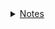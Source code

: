 <div id="content_tree"><details><summary><a href="https://github.com/hzwdachui/Notes/tree/master/.">Notes</a></summary><blockquote id="https://github.com/hzwdachui/Notes/tree/master/."><details><summary><a href="https://github.com/hzwdachui/Notes/tree/master/运维">运维</a></summary><blockquote id="https://github.com/hzwdachui/Notes/tree/master/运维"><p id="https://github.com/hzwdachui/Notes/blob/master/运维/Linux_Command_Notes.md"><a href="https://github.com/hzwdachui/Notes/blob/master/运维/Linux_Command_Notes.md">Linux_Command_Notes.md</a></p><p id="https://github.com/hzwdachui/Notes/blob/master/运维/Linux命令.md"><a href="https://github.com/hzwdachui/Notes/blob/master/运维/Linux命令.md">Linux命令.md</a></p><p id="https://github.com/hzwdachui/Notes/blob/master/运维/cron_notes.md"><a href="https://github.com/hzwdachui/Notes/blob/master/运维/cron_notes.md">cron_notes.md</a></p><p id="https://github.com/hzwdachui/Notes/blob/master/运维/windows_ssh.md"><a href="https://github.com/hzwdachui/Notes/blob/master/运维/windows_ssh.md">windows_ssh.md</a></p><p id="https://github.com/hzwdachui/Notes/blob/master/运维/shell文件的写法.md"><a href="https://github.com/hzwdachui/Notes/blob/master/运维/shell文件的写法.md">shell文件的写法.md</a></p><p id="https://github.com/hzwdachui/Notes/blob/master/运维/screenm命令.md"><a href="https://github.com/hzwdachui/Notes/blob/master/运维/screenm命令.md">screenm命令.md</a></p><p id="https://github.com/hzwdachui/Notes/blob/master/运维/log定位.md"><a href="https://github.com/hzwdachui/Notes/blob/master/运维/log定位.md">log定位.md</a></p></blockquote></details><details><summary><a href="https://github.com/hzwdachui/Notes/tree/master/树莓派">树莓派</a></summary><blockquote id="https://github.com/hzwdachui/Notes/tree/master/树莓派"><p id="https://github.com/hzwdachui/Notes/blob/master/树莓派/折腾树莓派.md"><a href="https://github.com/hzwdachui/Notes/blob/master/树莓派/折腾树莓派.md">折腾树莓派.md</a></p></blockquote></details><p id="https://github.com/hzwdachui/Notes/blob/master/generate_content3.py"><a href="https://github.com/hzwdachui/Notes/blob/master/generate_content3.py">generate_content3.py</a></p><details><summary><a href="https://github.com/hzwdachui/Notes/tree/master/题目笔记">题目笔记</a></summary><blockquote id="https://github.com/hzwdachui/Notes/tree/master/题目笔记"><details><summary><a href="https://github.com/hzwdachui/Notes/tree/master/题目笔记/Two_pointers">Two_pointers</a></summary><blockquote id="https://github.com/hzwdachui/Notes/tree/master/题目笔记/Two_pointers"><p id="https://github.com/hzwdachui/Notes/blob/master/题目笔记/Two_pointers/Two_Pointers.md"><a href="https://github.com/hzwdachui/Notes/blob/master/题目笔记/Two_pointers/Two_Pointers.md">Two_Pointers.md</a></p></blockquote></details><p id="https://github.com/hzwdachui/Notes/blob/master/题目笔记/模式匹配.md"><a href="https://github.com/hzwdachui/Notes/blob/master/题目笔记/模式匹配.md">模式匹配.md</a></p><p id="https://github.com/hzwdachui/Notes/blob/master/题目笔记/python_collections.md"><a href="https://github.com/hzwdachui/Notes/blob/master/题目笔记/python_collections.md">python_collections.md</a></p><p id="https://github.com/hzwdachui/Notes/blob/master/题目笔记/字符串.md"><a href="https://github.com/hzwdachui/Notes/blob/master/题目笔记/字符串.md">字符串.md</a></p><p id="https://github.com/hzwdachui/Notes/blob/master/题目笔记/.DS_Store"><a href="https://github.com/hzwdachui/Notes/blob/master/题目笔记/.DS_Store">.DS_Store</a></p><details><summary><a href="https://github.com/hzwdachui/Notes/tree/master/题目笔记/DFS">DFS</a></summary><blockquote id="https://github.com/hzwdachui/Notes/tree/master/题目笔记/DFS"><p id="https://github.com/hzwdachui/Notes/blob/master/题目笔记/DFS/DFS.md"><a href="https://github.com/hzwdachui/Notes/blob/master/题目笔记/DFS/DFS.md">DFS.md</a></p></blockquote></details><details><summary><a href="https://github.com/hzwdachui/Notes/tree/master/题目笔记/Binary_tree">Binary_tree</a></summary><blockquote id="https://github.com/hzwdachui/Notes/tree/master/题目笔记/Binary_tree"><p id="https://github.com/hzwdachui/Notes/blob/master/题目笔记/Binary_tree/二叉搜索.md"><a href="https://github.com/hzwdachui/Notes/blob/master/题目笔记/Binary_tree/二叉搜索.md">二叉搜索.md</a></p><p id="https://github.com/hzwdachui/Notes/blob/master/题目笔记/Binary_tree/二叉树翻转.md"><a href="https://github.com/hzwdachui/Notes/blob/master/题目笔记/Binary_tree/二叉树翻转.md">二叉树翻转.md</a></p><p id="https://github.com/hzwdachui/Notes/blob/master/题目笔记/Binary_tree/二叉树遍历.md"><a href="https://github.com/hzwdachui/Notes/blob/master/题目笔记/Binary_tree/二叉树遍历.md">二叉树遍历.md</a></p><p id="https://github.com/hzwdachui/Notes/blob/master/题目笔记/Binary_tree/二叉树.md"><a href="https://github.com/hzwdachui/Notes/blob/master/题目笔记/Binary_tree/二叉树.md">二叉树.md</a></p><p id="https://github.com/hzwdachui/Notes/blob/master/题目笔记/Binary_tree/最近公共祖先LCA.md"><a href="https://github.com/hzwdachui/Notes/blob/master/题目笔记/Binary_tree/最近公共祖先LCA.md">最近公共祖先LCA.md</a></p></blockquote></details><p id="https://github.com/hzwdachui/Notes/blob/master/题目笔记/drawlintcodetree.py"><a href="https://github.com/hzwdachui/Notes/blob/master/题目笔记/drawlintcodetree.py">drawlintcodetree.py</a></p><p id="https://github.com/hzwdachui/Notes/blob/master/题目笔记/bitmap.md"><a href="https://github.com/hzwdachui/Notes/blob/master/题目笔记/bitmap.md">bitmap.md</a></p><details><summary><a href="https://github.com/hzwdachui/Notes/tree/master/题目笔记/九章">九章</a></summary><blockquote id="https://github.com/hzwdachui/Notes/tree/master/题目笔记/九章"><p id="https://github.com/hzwdachui/Notes/blob/master/题目笔记/九章/BFS%20&amp;%20Topological%20Sort.md"><a href="https://github.com/hzwdachui/Notes/blob/master/题目笔记/九章/BFS%20&amp;%20Topological%20Sort.md">BFS &amp; Topological Sort.md</a></p><p id="https://github.com/hzwdachui/Notes/blob/master/题目笔记/九章/二分法.md"><a href="https://github.com/hzwdachui/Notes/blob/master/题目笔记/九章/二分法.md">二分法.md</a></p><p id="https://github.com/hzwdachui/Notes/blob/master/题目笔记/九章/Two%20Pointers.md"><a href="https://github.com/hzwdachui/Notes/blob/master/题目笔记/九章/Two%20Pointers.md">Two Pointers.md</a></p></blockquote></details><p id="https://github.com/hzwdachui/Notes/blob/master/题目笔记/future.md"><a href="https://github.com/hzwdachui/Notes/blob/master/题目笔记/future.md">future.md</a></p><p id="https://github.com/hzwdachui/Notes/blob/master/题目笔记/二分法.md"><a href="https://github.com/hzwdachui/Notes/blob/master/题目笔记/二分法.md">二分法.md</a></p><p id="https://github.com/hzwdachui/Notes/blob/master/题目笔记/搜索路径.md"><a href="https://github.com/hzwdachui/Notes/blob/master/题目笔记/搜索路径.md">搜索路径.md</a></p><details><summary><a href="https://github.com/hzwdachui/Notes/tree/master/题目笔记/BFS">BFS</a></summary><blockquote id="https://github.com/hzwdachui/Notes/tree/master/题目笔记/BFS"><p id="https://github.com/hzwdachui/Notes/blob/master/题目笔记/BFS/TopSort.md"><a href="https://github.com/hzwdachui/Notes/blob/master/题目笔记/BFS/TopSort.md">TopSort.md</a></p><p id="https://github.com/hzwdachui/Notes/blob/master/题目笔记/BFS/岛屿.md"><a href="https://github.com/hzwdachui/Notes/blob/master/题目笔记/BFS/岛屿.md">岛屿.md</a></p><p id="https://github.com/hzwdachui/Notes/blob/master/题目笔记/BFS/BFS应用题.md"><a href="https://github.com/hzwdachui/Notes/blob/master/题目笔记/BFS/BFS应用题.md">BFS应用题.md</a></p></blockquote></details><p id="https://github.com/hzwdachui/Notes/blob/master/题目笔记/克隆_序列化.md"><a href="https://github.com/hzwdachui/Notes/blob/master/题目笔记/克隆_序列化.md">克隆_序列化.md</a></p><details><summary><a href="https://github.com/hzwdachui/Notes/tree/master/题目笔记/一些面经">一些面经</a></summary><blockquote id="https://github.com/hzwdachui/Notes/tree/master/题目笔记/一些面经"><details><summary><a href="https://github.com/hzwdachui/Notes/tree/master/题目笔记/一些面经/flag面经">flag面经</a></summary><blockquote id="https://github.com/hzwdachui/Notes/tree/master/题目笔记/一些面经/flag面经"><p id="https://github.com/hzwdachui/Notes/blob/master/题目笔记/一些面经/flag面经/Facebook高频100题.xlsx"><a href="https://github.com/hzwdachui/Notes/blob/master/题目笔记/一些面经/flag面经/Facebook高频100题.xlsx">Facebook高频100题.xlsx</a></p><p id="https://github.com/hzwdachui/Notes/blob/master/题目笔记/一些面经/flag面经/Java大礼包.zip"><a href="https://github.com/hzwdachui/Notes/blob/master/题目笔记/一些面经/flag面经/Java大礼包.zip">Java大礼包.zip</a></p><p id="https://github.com/hzwdachui/Notes/blob/master/题目笔记/一些面经/flag面经/亚麻常考的OOD15题.pdf"><a href="https://github.com/hzwdachui/Notes/blob/master/题目笔记/一些面经/flag面经/亚麻常考的OOD15题.pdf">亚麻常考的OOD15题.pdf</a></p></blockquote></details><p id="https://github.com/hzwdachui/Notes/blob/master/题目笔记/一些面经/腾讯算法.md"><a href="https://github.com/hzwdachui/Notes/blob/master/题目笔记/一些面经/腾讯算法.md">腾讯算法.md</a></p><p id="https://github.com/hzwdachui/Notes/blob/master/题目笔记/一些面经/字节跳动.md"><a href="https://github.com/hzwdachui/Notes/blob/master/题目笔记/一些面经/字节跳动.md">字节跳动.md</a></p><details><summary><a href="https://github.com/hzwdachui/Notes/tree/master/题目笔记/一些面经/oa">oa</a></summary><blockquote id="https://github.com/hzwdachui/Notes/tree/master/题目笔记/一些面经/oa"><p id="https://github.com/hzwdachui/Notes/blob/master/题目笔记/一些面经/oa/find_certain_str.py"><a href="https://github.com/hzwdachui/Notes/blob/master/题目笔记/一些面经/oa/find_certain_str.py">find_certain_str.py</a></p><details><summary><a href="https://github.com/hzwdachui/Notes/tree/master/题目笔记/一些面经/oa/smartX">smartX</a></summary><blockquote id="https://github.com/hzwdachui/Notes/tree/master/题目笔记/一些面经/oa/smartX"><details><summary><a href="https://github.com/hzwdachui/Notes/tree/master/题目笔记/一些面经/oa/smartX/1">1</a></summary><blockquote id="https://github.com/hzwdachui/Notes/tree/master/题目笔记/一些面经/oa/smartX/1"><p id="https://github.com/hzwdachui/Notes/blob/master/题目笔记/一些面经/oa/smartX/1/solution1.py"><a href="https://github.com/hzwdachui/Notes/blob/master/题目笔记/一些面经/oa/smartX/1/solution1.py">solution1.py</a></p><p id="https://github.com/hzwdachui/Notes/blob/master/题目笔记/一些面经/oa/smartX/1/solution2.py"><a href="https://github.com/hzwdachui/Notes/blob/master/题目笔记/一些面经/oa/smartX/1/solution2.py">solution2.py</a></p></blockquote></details><details><summary><a href="https://github.com/hzwdachui/Notes/tree/master/题目笔记/一些面经/oa/smartX/2">2</a></summary><blockquote id="https://github.com/hzwdachui/Notes/tree/master/题目笔记/一些面经/oa/smartX/2"><p id="https://github.com/hzwdachui/Notes/blob/master/题目笔记/一些面经/oa/smartX/2/solution.py"><a href="https://github.com/hzwdachui/Notes/blob/master/题目笔记/一些面经/oa/smartX/2/solution.py">solution.py</a></p><p id="https://github.com/hzwdachui/Notes/blob/master/题目笔记/一些面经/oa/smartX/2/solution2.py"><a href="https://github.com/hzwdachui/Notes/blob/master/题目笔记/一些面经/oa/smartX/2/solution2.py">solution2.py</a></p></blockquote></details></blockquote></details><details><summary><a href="https://github.com/hzwdachui/Notes/tree/master/题目笔记/一些面经/oa/OA_Solutions">OA_Solutions</a></summary><blockquote id="https://github.com/hzwdachui/Notes/tree/master/题目笔记/一些面经/oa/OA_Solutions"><p id="https://github.com/hzwdachui/Notes/blob/master/题目笔记/一些面经/oa/OA_Solutions/test_solution.py"><a href="https://github.com/hzwdachui/Notes/blob/master/题目笔记/一些面经/oa/OA_Solutions/test_solution.py">test_solution.py</a></p><p id="https://github.com/hzwdachui/Notes/blob/master/题目笔记/一些面经/oa/OA_Solutions/研发笔试标准题-服务订购到期日[2060].pdf"><a href="https://github.com/hzwdachui/Notes/blob/master/题目笔记/一些面经/oa/OA_Solutions/研发笔试标准题-服务订购到期日[2060].pdf">研发笔试标准题-服务订购到期日[2060].pdf</a></p><p id="https://github.com/hzwdachui/Notes/blob/master/题目笔记/一些面经/oa/OA_Solutions/solution.py"><a href="https://github.com/hzwdachui/Notes/blob/master/题目笔记/一些面经/oa/OA_Solutions/solution.py">solution.py</a></p><p id="https://github.com/hzwdachui/Notes/blob/master/题目笔记/一些面经/oa/OA_Solutions/OA_Solutions.md"><a href="https://github.com/hzwdachui/Notes/blob/master/题目笔记/一些面经/oa/OA_Solutions/OA_Solutions.md">OA_Solutions.md</a></p></blockquote></details></blockquote></details><p id="https://github.com/hzwdachui/Notes/blob/master/题目笔记/一些面经/腾讯.md"><a href="https://github.com/hzwdachui/Notes/blob/master/题目笔记/一些面经/腾讯.md">腾讯.md</a></p></blockquote></details><details><summary><a href="https://github.com/hzwdachui/Notes/tree/master/题目笔记/Heap_Stack_Queue">Heap_Stack_Queue</a></summary><blockquote id="https://github.com/hzwdachui/Notes/tree/master/题目笔记/Heap_Stack_Queue"><p id="https://github.com/hzwdachui/Notes/blob/master/题目笔记/Heap_Stack_Queue/队列和栈互换.md"><a href="https://github.com/hzwdachui/Notes/blob/master/题目笔记/Heap_Stack_Queue/队列和栈互换.md">队列和栈互换.md</a></p><p id="https://github.com/hzwdachui/Notes/blob/master/题目笔记/Heap_Stack_Queue/堆化.md"><a href="https://github.com/hzwdachui/Notes/blob/master/题目笔记/Heap_Stack_Queue/堆化.md">堆化.md</a></p><p id="https://github.com/hzwdachui/Notes/blob/master/题目笔记/Heap_Stack_Queue/priorityqueue.md"><a href="https://github.com/hzwdachui/Notes/blob/master/题目笔记/Heap_Stack_Queue/priorityqueue.md">priorityqueue.md</a></p></blockquote></details><p id="https://github.com/hzwdachui/Notes/blob/master/题目笔记/Sort.md"><a href="https://github.com/hzwdachui/Notes/blob/master/题目笔记/Sort.md">Sort.md</a></p><p id="https://github.com/hzwdachui/Notes/blob/master/题目笔记/链表.md"><a href="https://github.com/hzwdachui/Notes/blob/master/题目笔记/链表.md">链表.md</a></p></blockquote></details><details><summary><a href="https://github.com/hzwdachui/Notes/tree/master/Java笔记">Java笔记</a></summary><blockquote id="https://github.com/hzwdachui/Notes/tree/master/Java笔记"><p id="https://github.com/hzwdachui/Notes/blob/master/Java笔记/spring_controller_parameters_variables.md"><a href="https://github.com/hzwdachui/Notes/blob/master/Java笔记/spring_controller_parameters_variables.md">spring_controller_parameters_variables.md</a></p><p id="https://github.com/hzwdachui/Notes/blob/master/Java笔记/.DS_Store"><a href="https://github.com/hzwdachui/Notes/blob/master/Java笔记/.DS_Store">.DS_Store</a></p><p id="https://github.com/hzwdachui/Notes/blob/master/Java笔记/Java笔记.md"><a href="https://github.com/hzwdachui/Notes/blob/master/Java笔记/Java笔记.md">Java笔记.md</a></p><p id="https://github.com/hzwdachui/Notes/blob/master/Java笔记/Java%20Concurrency.md"><a href="https://github.com/hzwdachui/Notes/blob/master/Java笔记/Java%20Concurrency.md">Java Concurrency.md</a></p><details><summary><a href="https://github.com/hzwdachui/Notes/tree/master/Java笔记/手动实现SpringMVC">手动实现SpringMVC</a></summary><blockquote id="https://github.com/hzwdachui/Notes/tree/master/Java笔记/手动实现SpringMVC"><p id="https://github.com/hzwdachui/Notes/blob/master/Java笔记/手动实现SpringMVC/SpringMVC流程图.png"><a href="https://github.com/hzwdachui/Notes/blob/master/Java笔记/手动实现SpringMVC/SpringMVC流程图.png">SpringMVC流程图.png</a></p><p id="https://github.com/hzwdachui/Notes/blob/master/Java笔记/手动实现SpringMVC/SpringMVC原理.md"><a href="https://github.com/hzwdachui/Notes/blob/master/Java笔记/手动实现SpringMVC/SpringMVC原理.md">SpringMVC原理.md</a></p></blockquote></details><details><summary><a href="https://github.com/hzwdachui/Notes/tree/master/Java笔记/深入理解Java虚拟机">深入理解Java虚拟机</a></summary><blockquote id="https://github.com/hzwdachui/Notes/tree/master/Java笔记/深入理解Java虚拟机"><p id="https://github.com/hzwdachui/Notes/blob/master/Java笔记/深入理解Java虚拟机/6_类文件结构.md"><a href="https://github.com/hzwdachui/Notes/blob/master/Java笔记/深入理解Java虚拟机/6_类文件结构.md">6_类文件结构.md</a></p><p id="https://github.com/hzwdachui/Notes/blob/master/Java笔记/深入理解Java虚拟机/8_字节码执行引擎.md"><a href="https://github.com/hzwdachui/Notes/blob/master/Java笔记/深入理解Java虚拟机/8_字节码执行引擎.md">8_字节码执行引擎.md</a></p><p id="https://github.com/hzwdachui/Notes/blob/master/Java笔记/深入理解Java虚拟机/1_发展.md"><a href="https://github.com/hzwdachui/Notes/blob/master/Java笔记/深入理解Java虚拟机/1_发展.md">1_发展.md</a></p><p id="https://github.com/hzwdachui/Notes/blob/master/Java笔记/深入理解Java虚拟机/3_垃圾收集器与内存分配策略"><a href="https://github.com/hzwdachui/Notes/blob/master/Java笔记/深入理解Java虚拟机/3_垃圾收集器与内存分配策略">3_垃圾收集器与内存分配策略</a></p><p id="https://github.com/hzwdachui/Notes/blob/master/Java笔记/深入理解Java虚拟机/注解结构.png"><a href="https://github.com/hzwdachui/Notes/blob/master/Java笔记/深入理解Java虚拟机/注解结构.png">注解结构.png</a></p><p id="https://github.com/hzwdachui/Notes/blob/master/Java笔记/深入理解Java虚拟机/2_Java内存区域与内存溢出异常"><a href="https://github.com/hzwdachui/Notes/blob/master/Java笔记/深入理解Java虚拟机/2_Java内存区域与内存溢出异常">2_Java内存区域与内存溢出异常</a></p><p id="https://github.com/hzwdachui/Notes/blob/master/Java笔记/深入理解Java虚拟机/7_类加载机制.md"><a href="https://github.com/hzwdachui/Notes/blob/master/Java笔记/深入理解Java虚拟机/7_类加载机制.md">7_类加载机制.md</a></p><p id="https://github.com/hzwdachui/Notes/blob/master/Java笔记/深入理解Java虚拟机/Java虚拟机运行时数据区.png"><a href="https://github.com/hzwdachui/Notes/blob/master/Java笔记/深入理解Java虚拟机/Java虚拟机运行时数据区.png">Java虚拟机运行时数据区.png</a></p><p id="https://github.com/hzwdachui/Notes/blob/master/Java笔记/深入理解Java虚拟机/10_前端编译与优化.md"><a href="https://github.com/hzwdachui/Notes/blob/master/Java笔记/深入理解Java虚拟机/10_前端编译与优化.md">10_前端编译与优化.md</a></p></blockquote></details><details><summary><a href="https://github.com/hzwdachui/Notes/tree/master/Java笔记/Java并发编程的艺术">Java并发编程的艺术</a></summary><blockquote id="https://github.com/hzwdachui/Notes/tree/master/Java笔记/Java并发编程的艺术"><p id="https://github.com/hzwdachui/Notes/blob/master/Java笔记/Java并发编程的艺术/Java并发编程的艺术-Java中的线程池.md"><a href="https://github.com/hzwdachui/Notes/blob/master/Java笔记/Java并发编程的艺术/Java并发编程的艺术-Java中的线程池.md">Java并发编程的艺术-Java中的线程池.md</a></p><p id="https://github.com/hzwdachui/Notes/blob/master/Java笔记/Java并发编程的艺术/Java并发编程的艺术-并发编程的挑战.md"><a href="https://github.com/hzwdachui/Notes/blob/master/Java笔记/Java并发编程的艺术/Java并发编程的艺术-并发编程的挑战.md">Java并发编程的艺术-并发编程的挑战.md</a></p><p id="https://github.com/hzwdachui/Notes/blob/master/Java笔记/Java并发编程的艺术/Java并发编程的艺术-13个原子操作类.md"><a href="https://github.com/hzwdachui/Notes/blob/master/Java笔记/Java并发编程的艺术/Java并发编程的艺术-13个原子操作类.md">Java并发编程的艺术-13个原子操作类.md</a></p><p id="https://github.com/hzwdachui/Notes/blob/master/Java笔记/Java并发编程的艺术/Java并发编程的艺术-Executor框架.md"><a href="https://github.com/hzwdachui/Notes/blob/master/Java笔记/Java并发编程的艺术/Java并发编程的艺术-Executor框架.md">Java并发编程的艺术-Executor框架.md</a></p><p id="https://github.com/hzwdachui/Notes/blob/master/Java笔记/Java并发编程的艺术/Java并发编程的艺术-Java内存模型.md"><a href="https://github.com/hzwdachui/Notes/blob/master/Java笔记/Java并发编程的艺术/Java并发编程的艺术-Java内存模型.md">Java并发编程的艺术-Java内存模型.md</a></p><p id="https://github.com/hzwdachui/Notes/blob/master/Java笔记/Java并发编程的艺术/Java并发编程的艺术-Java并发机制的底层实现原理.md"><a href="https://github.com/hzwdachui/Notes/blob/master/Java笔记/Java并发编程的艺术/Java并发编程的艺术-Java并发机制的底层实现原理.md">Java并发编程的艺术-Java并发机制的底层实现原理.md</a></p><p id="https://github.com/hzwdachui/Notes/blob/master/Java笔记/Java并发编程的艺术/Java并发编程的艺术-Java并发容器和框架.md"><a href="https://github.com/hzwdachui/Notes/blob/master/Java笔记/Java并发编程的艺术/Java并发编程的艺术-Java并发容器和框架.md">Java并发编程的艺术-Java并发容器和框架.md</a></p><p id="https://github.com/hzwdachui/Notes/blob/master/Java笔记/Java并发编程的艺术/Java并发编程的艺术-Java中的并发工具类.md"><a href="https://github.com/hzwdachui/Notes/blob/master/Java笔记/Java并发编程的艺术/Java并发编程的艺术-Java中的并发工具类.md">Java并发编程的艺术-Java中的并发工具类.md</a></p><p id="https://github.com/hzwdachui/Notes/blob/master/Java笔记/Java并发编程的艺术/Java并发编程的艺术-Java中的锁.md"><a href="https://github.com/hzwdachui/Notes/blob/master/Java笔记/Java并发编程的艺术/Java并发编程的艺术-Java中的锁.md">Java并发编程的艺术-Java中的锁.md</a></p></blockquote></details><details><summary><a href="https://github.com/hzwdachui/Notes/tree/master/Java笔记/Java后端面试">Java后端面试</a></summary><blockquote id="https://github.com/hzwdachui/Notes/tree/master/Java笔记/Java后端面试"><p id="https://github.com/hzwdachui/Notes/blob/master/Java笔记/Java后端面试/Spring.md"><a href="https://github.com/hzwdachui/Notes/blob/master/Java笔记/Java后端面试/Spring.md">Spring.md</a></p><p id="https://github.com/hzwdachui/Notes/blob/master/Java笔记/Java后端面试/计算机网络OSI七层模型.jpg"><a href="https://github.com/hzwdachui/Notes/blob/master/Java笔记/Java后端面试/计算机网络OSI七层模型.jpg">计算机网络OSI七层模型.jpg</a></p><p id="https://github.com/hzwdachui/Notes/blob/master/Java笔记/Java后端面试/HashTable.md"><a href="https://github.com/hzwdachui/Notes/blob/master/Java笔记/Java后端面试/HashTable.md">HashTable.md</a></p><p id="https://github.com/hzwdachui/Notes/blob/master/Java笔记/Java后端面试/Java多线程和并发.md"><a href="https://github.com/hzwdachui/Notes/blob/master/Java笔记/Java后端面试/Java多线程和并发.md">Java多线程和并发.md</a></p><p id="https://github.com/hzwdachui/Notes/blob/master/Java笔记/Java后端面试/JVM.md"><a href="https://github.com/hzwdachui/Notes/blob/master/Java笔记/Java后端面试/JVM.md">JVM.md</a></p><p id="https://github.com/hzwdachui/Notes/blob/master/Java笔记/Java后端面试/README.md"><a href="https://github.com/hzwdachui/Notes/blob/master/Java笔记/Java后端面试/README.md">README.md</a></p><p id="https://github.com/hzwdachui/Notes/blob/master/Java笔记/Java后端面试/Android基础.md"><a href="https://github.com/hzwdachui/Notes/blob/master/Java笔记/Java后端面试/Android基础.md">Android基础.md</a></p><p id="https://github.com/hzwdachui/Notes/blob/master/Java笔记/Java后端面试/数据库基础.md"><a href="https://github.com/hzwdachui/Notes/blob/master/Java笔记/Java后端面试/数据库基础.md">数据库基础.md</a></p><p id="https://github.com/hzwdachui/Notes/blob/master/Java笔记/Java后端面试/算法.md"><a href="https://github.com/hzwdachui/Notes/blob/master/Java笔记/Java后端面试/算法.md">算法.md</a></p><p id="https://github.com/hzwdachui/Notes/blob/master/Java笔记/Java后端面试/计算机网络.md"><a href="https://github.com/hzwdachui/Notes/blob/master/Java笔记/Java后端面试/计算机网络.md">计算机网络.md</a></p><p id="https://github.com/hzwdachui/Notes/blob/master/Java笔记/Java后端面试/OO.md"><a href="https://github.com/hzwdachui/Notes/blob/master/Java笔记/Java后端面试/OO.md">OO.md</a></p><p id="https://github.com/hzwdachui/Notes/blob/master/Java笔记/Java后端面试/进程线程通信.md"><a href="https://github.com/hzwdachui/Notes/blob/master/Java笔记/Java后端面试/进程线程通信.md">进程线程通信.md</a></p></blockquote></details><details><summary><a href="https://github.com/hzwdachui/Notes/tree/master/Java笔记/Spring">Spring</a></summary><blockquote id="https://github.com/hzwdachui/Notes/tree/master/Java笔记/Spring"><p id="https://github.com/hzwdachui/Notes/blob/master/Java笔记/Spring/Spring.md"><a href="https://github.com/hzwdachui/Notes/blob/master/Java笔记/Spring/Spring.md">Spring.md</a></p></blockquote></details></blockquote></details><details><summary><a href="https://github.com/hzwdachui/Notes/tree/master/Docker">Docker</a></summary><blockquote id="https://github.com/hzwdachui/Notes/tree/master/Docker"><p id="https://github.com/hzwdachui/Notes/blob/master/Docker/Docker-compose%20部署Flask+celery+MySQL+redis.md"><a href="https://github.com/hzwdachui/Notes/blob/master/Docker/Docker-compose%20部署Flask+celery+MySQL+redis.md">Docker-compose 部署Flask+celery+MySQL+redis.md</a></p><p id="https://github.com/hzwdachui/Notes/blob/master/Docker/docker镜像减小一次经历.md"><a href="https://github.com/hzwdachui/Notes/blob/master/Docker/docker镜像减小一次经历.md">docker镜像减小一次经历.md</a></p><p id="https://github.com/hzwdachui/Notes/blob/master/Docker/Docker.md"><a href="https://github.com/hzwdachui/Notes/blob/master/Docker/Docker.md">Docker.md</a></p></blockquote></details><p id="https://github.com/hzwdachui/Notes/blob/master/.DS_Store"><a href="https://github.com/hzwdachui/Notes/blob/master/.DS_Store">.DS_Store</a></p><p id="https://github.com/hzwdachui/Notes/blob/master/generate_content.py"><a href="https://github.com/hzwdachui/Notes/blob/master/generate_content.py">generate_content.py</a></p><details><summary><a href="https://github.com/hzwdachui/Notes/tree/master/Redis">Redis</a></summary><blockquote id="https://github.com/hzwdachui/Notes/tree/master/Redis"><p id="https://github.com/hzwdachui/Notes/blob/master/Redis/LSM树架构.png"><a href="https://github.com/hzwdachui/Notes/blob/master/Redis/LSM树架构.png">LSM树架构.png</a></p><p id="https://github.com/hzwdachui/Notes/blob/master/Redis/.DS_Store"><a href="https://github.com/hzwdachui/Notes/blob/master/Redis/.DS_Store">.DS_Store</a></p><p id="https://github.com/hzwdachui/Notes/blob/master/Redis/缓存穿透击穿雪崩.md"><a href="https://github.com/hzwdachui/Notes/blob/master/Redis/缓存穿透击穿雪崩.md">缓存穿透击穿雪崩.md</a></p><p id="https://github.com/hzwdachui/Notes/blob/master/Redis/LSM树.md"><a href="https://github.com/hzwdachui/Notes/blob/master/Redis/LSM树.md">LSM树.md</a></p><p id="https://github.com/hzwdachui/Notes/blob/master/Redis/redis_notes.md"><a href="https://github.com/hzwdachui/Notes/blob/master/Redis/redis_notes.md">redis_notes.md</a></p><p id="https://github.com/hzwdachui/Notes/blob/master/Redis/跳表.md"><a href="https://github.com/hzwdachui/Notes/blob/master/Redis/跳表.md">跳表.md</a></p><p id="https://github.com/hzwdachui/Notes/blob/master/Redis/desktop.ini"><a href="https://github.com/hzwdachui/Notes/blob/master/Redis/desktop.ini">desktop.ini</a></p></blockquote></details><p id="https://github.com/hzwdachui/Notes/blob/master/generate_content2.py"><a href="https://github.com/hzwdachui/Notes/blob/master/generate_content2.py">generate_content2.py</a></p><details><summary><a href="https://github.com/hzwdachui/Notes/tree/master/nodemcu">nodemcu</a></summary><blockquote id="https://github.com/hzwdachui/Notes/tree/master/nodemcu"><p id="https://github.com/hzwdachui/Notes/blob/master/nodemcu/Nodemcu%20http%20server.md"><a href="https://github.com/hzwdachui/Notes/blob/master/nodemcu/Nodemcu%20http%20server.md">Nodemcu http server.md</a></p><p id="https://github.com/hzwdachui/Notes/blob/master/nodemcu/Keypad.png"><a href="https://github.com/hzwdachui/Notes/blob/master/nodemcu/Keypad.png">Keypad.png</a></p><p id="https://github.com/hzwdachui/Notes/blob/master/nodemcu/.DS_Store"><a href="https://github.com/hzwdachui/Notes/blob/master/nodemcu/.DS_Store">.DS_Store</a></p><p id="https://github.com/hzwdachui/Notes/blob/master/nodemcu/Nodemcu%20使用Arduino%20IDE运行示例程序.md"><a href="https://github.com/hzwdachui/Notes/blob/master/nodemcu/Nodemcu%20使用Arduino%20IDE运行示例程序.md">Nodemcu 使用Arduino IDE运行示例程序.md</a></p><p id="https://github.com/hzwdachui/Notes/blob/master/nodemcu/Nodemcu通讯.md"><a href="https://github.com/hzwdachui/Notes/blob/master/nodemcu/Nodemcu通讯.md">Nodemcu通讯.md</a></p><details><summary><a href="https://github.com/hzwdachui/Notes/tree/master/nodemcu/images">images</a></summary><blockquote id="https://github.com/hzwdachui/Notes/tree/master/nodemcu/images"><details><summary><a href="https://github.com/hzwdachui/Notes/tree/master/nodemcu/images/arduino_ide_tutorial">arduino_ide_tutorial</a></summary><blockquote id="https://github.com/hzwdachui/Notes/tree/master/nodemcu/images/arduino_ide_tutorial"><p id="https://github.com/hzwdachui/Notes/blob/master/nodemcu/images/arduino_ide_tutorial/arduino_ide_tutorial2.png"><a href="https://github.com/hzwdachui/Notes/blob/master/nodemcu/images/arduino_ide_tutorial/arduino_ide_tutorial2.png">arduino_ide_tutorial2.png</a></p><p id="https://github.com/hzwdachui/Notes/blob/master/nodemcu/images/arduino_ide_tutorial/arduino_ide_tutorial3.png"><a href="https://github.com/hzwdachui/Notes/blob/master/nodemcu/images/arduino_ide_tutorial/arduino_ide_tutorial3.png">arduino_ide_tutorial3.png</a></p><p id="https://github.com/hzwdachui/Notes/blob/master/nodemcu/images/arduino_ide_tutorial/arduino_ide_tutorial1.png"><a href="https://github.com/hzwdachui/Notes/blob/master/nodemcu/images/arduino_ide_tutorial/arduino_ide_tutorial1.png">arduino_ide_tutorial1.png</a></p><p id="https://github.com/hzwdachui/Notes/blob/master/nodemcu/images/arduino_ide_tutorial/arduino_ide_tutorial4.png"><a href="https://github.com/hzwdachui/Notes/blob/master/nodemcu/images/arduino_ide_tutorial/arduino_ide_tutorial4.png">arduino_ide_tutorial4.png</a></p><p id="https://github.com/hzwdachui/Notes/blob/master/nodemcu/images/arduino_ide_tutorial/arduino_ide_tutorial5.png"><a href="https://github.com/hzwdachui/Notes/blob/master/nodemcu/images/arduino_ide_tutorial/arduino_ide_tutorial5.png">arduino_ide_tutorial5.png</a></p><p id="https://github.com/hzwdachui/Notes/blob/master/nodemcu/images/arduino_ide_tutorial/arduino_ide_tutorial6.png"><a href="https://github.com/hzwdachui/Notes/blob/master/nodemcu/images/arduino_ide_tutorial/arduino_ide_tutorial6.png">arduino_ide_tutorial6.png</a></p></blockquote></details><p id="https://github.com/hzwdachui/Notes/blob/master/nodemcu/images/.DS_Store"><a href="https://github.com/hzwdachui/Notes/blob/master/nodemcu/images/.DS_Store">.DS_Store</a></p><details><summary><a href="https://github.com/hzwdachui/Notes/tree/master/nodemcu/images/numpad">numpad</a></summary><blockquote id="https://github.com/hzwdachui/Notes/tree/master/nodemcu/images/numpad"><p id="https://github.com/hzwdachui/Notes/blob/master/nodemcu/images/numpad/.DS_Store"><a href="https://github.com/hzwdachui/Notes/blob/master/nodemcu/images/numpad/.DS_Store">.DS_Store</a></p><p id="https://github.com/hzwdachui/Notes/blob/master/nodemcu/images/numpad/numpad.png"><a href="https://github.com/hzwdachui/Notes/blob/master/nodemcu/images/numpad/numpad.png">numpad.png</a></p><p id="https://github.com/hzwdachui/Notes/blob/master/nodemcu/images/numpad/numpad2.png"><a href="https://github.com/hzwdachui/Notes/blob/master/nodemcu/images/numpad/numpad2.png">numpad2.png</a></p></blockquote></details></blockquote></details><p id="https://github.com/hzwdachui/Notes/blob/master/nodemcu/result.png"><a href="https://github.com/hzwdachui/Notes/blob/master/nodemcu/result.png">result.png</a></p><p id="https://github.com/hzwdachui/Notes/blob/master/nodemcu/Nodemcu数字键盘.md"><a href="https://github.com/hzwdachui/Notes/blob/master/nodemcu/Nodemcu数字键盘.md">Nodemcu数字键盘.md</a></p><p id="https://github.com/hzwdachui/Notes/blob/master/nodemcu/NodeMCU%20GPIOs.png"><a href="https://github.com/hzwdachui/Notes/blob/master/nodemcu/NodeMCU%20GPIOs.png">NodeMCU GPIOs.png</a></p><p id="https://github.com/hzwdachui/Notes/blob/master/nodemcu/nodemcu项目.md"><a href="https://github.com/hzwdachui/Notes/blob/master/nodemcu/nodemcu项目.md">nodemcu项目.md</a></p><p id="https://github.com/hzwdachui/Notes/blob/master/nodemcu/Keypad_ESP8266_Steckplatine.png"><a href="https://github.com/hzwdachui/Notes/blob/master/nodemcu/Keypad_ESP8266_Steckplatine.png">Keypad_ESP8266_Steckplatine.png</a></p></blockquote></details><details><summary><a href="https://github.com/hzwdachui/Notes/tree/master/WebApp">WebApp</a></summary><blockquote id="https://github.com/hzwdachui/Notes/tree/master/WebApp"><p id="https://github.com/hzwdachui/Notes/blob/master/WebApp/React_Cheetsheet.md"><a href="https://github.com/hzwdachui/Notes/blob/master/WebApp/React_Cheetsheet.md">React_Cheetsheet.md</a></p><p id="https://github.com/hzwdachui/Notes/blob/master/WebApp/celery.md"><a href="https://github.com/hzwdachui/Notes/blob/master/WebApp/celery.md">celery.md</a></p><p id="https://github.com/hzwdachui/Notes/blob/master/WebApp/Gem安装.md"><a href="https://github.com/hzwdachui/Notes/blob/master/WebApp/Gem安装.md">Gem安装.md</a></p><p id="https://github.com/hzwdachui/Notes/blob/master/WebApp/微服务架构.md"><a href="https://github.com/hzwdachui/Notes/blob/master/WebApp/微服务架构.md">微服务架构.md</a></p><p id="https://github.com/hzwdachui/Notes/blob/master/WebApp/微服务.md"><a href="https://github.com/hzwdachui/Notes/blob/master/WebApp/微服务.md">微服务.md</a></p><p id="https://github.com/hzwdachui/Notes/blob/master/WebApp/Ajax笔记.md"><a href="https://github.com/hzwdachui/Notes/blob/master/WebApp/Ajax笔记.md">Ajax笔记.md</a></p><p id="https://github.com/hzwdachui/Notes/blob/master/WebApp/From表单.md"><a href="https://github.com/hzwdachui/Notes/blob/master/WebApp/From表单.md">From表单.md</a></p><p id="https://github.com/hzwdachui/Notes/blob/master/WebApp/Flask_App.md"><a href="https://github.com/hzwdachui/Notes/blob/master/WebApp/Flask_App.md">Flask_App.md</a></p><p id="https://github.com/hzwdachui/Notes/blob/master/WebApp/wsgi.md"><a href="https://github.com/hzwdachui/Notes/blob/master/WebApp/wsgi.md">wsgi.md</a></p><p id="https://github.com/hzwdachui/Notes/blob/master/WebApp/RESTful_API.md"><a href="https://github.com/hzwdachui/Notes/blob/master/WebApp/RESTful_API.md">RESTful_API.md</a></p></blockquote></details><details><summary><a href="https://github.com/hzwdachui/Notes/tree/master/大数据">大数据</a></summary><blockquote id="https://github.com/hzwdachui/Notes/tree/master/大数据"><details><summary><a href="https://github.com/hzwdachui/Notes/tree/master/大数据/Hbase">Hbase</a></summary><blockquote id="https://github.com/hzwdachui/Notes/tree/master/大数据/Hbase"><p id="https://github.com/hzwdachui/Notes/blob/master/大数据/Hbase/Hadoop实战WordCount.md"><a href="https://github.com/hzwdachui/Notes/blob/master/大数据/Hbase/Hadoop实战WordCount.md">Hadoop实战WordCount.md</a></p><p id="https://github.com/hzwdachui/Notes/blob/master/大数据/Hbase/Hfile结构.png"><a href="https://github.com/hzwdachui/Notes/blob/master/大数据/Hbase/Hfile结构.png">Hfile结构.png</a></p><p id="https://github.com/hzwdachui/Notes/blob/master/大数据/Hbase/Hbase基础.md"><a href="https://github.com/hzwdachui/Notes/blob/master/大数据/Hbase/Hbase基础.md">Hbase基础.md</a></p><p id="https://github.com/hzwdachui/Notes/blob/master/大数据/Hbase/Hbase_Shell_CheetSheet.md"><a href="https://github.com/hzwdachui/Notes/blob/master/大数据/Hbase/Hbase_Shell_CheetSheet.md">Hbase_Shell_CheetSheet.md</a></p><p id="https://github.com/hzwdachui/Notes/blob/master/大数据/Hbase/Hbase架构.png"><a href="https://github.com/hzwdachui/Notes/blob/master/大数据/Hbase/Hbase架构.png">Hbase架构.png</a></p><p id="https://github.com/hzwdachui/Notes/blob/master/大数据/Hbase/Java_HbaseAPI.md"><a href="https://github.com/hzwdachui/Notes/blob/master/大数据/Hbase/Java_HbaseAPI.md">Java_HbaseAPI.md</a></p></blockquote></details></blockquote></details><p id="https://github.com/hzwdachui/Notes/blob/master/README.md"><a href="https://github.com/hzwdachui/Notes/blob/master/README.md">README.md</a></p><details><summary><a href="https://github.com/hzwdachui/Notes/tree/master/Mysql">Mysql</a></summary><blockquote id="https://github.com/hzwdachui/Notes/tree/master/Mysql"><p id="https://github.com/hzwdachui/Notes/blob/master/Mysql/数据库查询优化.md"><a href="https://github.com/hzwdachui/Notes/blob/master/Mysql/数据库查询优化.md">数据库查询优化.md</a></p><p id="https://github.com/hzwdachui/Notes/blob/master/Mysql/MySQL数据库.md"><a href="https://github.com/hzwdachui/Notes/blob/master/Mysql/MySQL数据库.md">MySQL数据库.md</a></p><p id="https://github.com/hzwdachui/Notes/blob/master/Mysql/插入.png"><a href="https://github.com/hzwdachui/Notes/blob/master/Mysql/插入.png">插入.png</a></p><p id="https://github.com/hzwdachui/Notes/blob/master/Mysql/删除.png"><a href="https://github.com/hzwdachui/Notes/blob/master/Mysql/删除.png">删除.png</a></p><p id="https://github.com/hzwdachui/Notes/blob/master/Mysql/数据库增量任务.md"><a href="https://github.com/hzwdachui/Notes/blob/master/Mysql/数据库增量任务.md">数据库增量任务.md</a></p><p id="https://github.com/hzwdachui/Notes/blob/master/Mysql/补充知识点.md"><a href="https://github.com/hzwdachui/Notes/blob/master/Mysql/补充知识点.md">补充知识点.md</a></p><p id="https://github.com/hzwdachui/Notes/blob/master/Mysql/sql面试.md"><a href="https://github.com/hzwdachui/Notes/blob/master/Mysql/sql面试.md">sql面试.md</a></p><p id="https://github.com/hzwdachui/Notes/blob/master/Mysql/MySQL使用笔记.md"><a href="https://github.com/hzwdachui/Notes/blob/master/Mysql/MySQL使用笔记.md">MySQL使用笔记.md</a></p></blockquote></details><details><summary><a href="https://github.com/hzwdachui/Notes/tree/master/未填坑">未填坑</a></summary><blockquote id="https://github.com/hzwdachui/Notes/tree/master/未填坑"><p id="https://github.com/hzwdachui/Notes/blob/master/未填坑/测试.md"><a href="https://github.com/hzwdachui/Notes/blob/master/未填坑/测试.md">测试.md</a></p><p id="https://github.com/hzwdachui/Notes/blob/master/未填坑/FreeRTOS.md"><a href="https://github.com/hzwdachui/Notes/blob/master/未填坑/FreeRTOS.md">FreeRTOS.md</a></p><p id="https://github.com/hzwdachui/Notes/blob/master/未填坑/go入门.md"><a href="https://github.com/hzwdachui/Notes/blob/master/未填坑/go入门.md">go入门.md</a></p><p id="https://github.com/hzwdachui/Notes/blob/master/未填坑/杂.md"><a href="https://github.com/hzwdachui/Notes/blob/master/未填坑/杂.md">杂.md</a></p></blockquote></details><details><summary><a href="https://github.com/hzwdachui/Notes/tree/master/产品学习">产品学习</a></summary><blockquote id="https://github.com/hzwdachui/Notes/tree/master/产品学习"><p id="https://github.com/hzwdachui/Notes/blob/master/产品学习/2021剧本杀研究.pdf"><a href="https://github.com/hzwdachui/Notes/blob/master/产品学习/2021剧本杀研究.pdf">2021剧本杀研究.pdf</a></p></blockquote></details><p id="https://github.com/hzwdachui/Notes/blob/master/stdio.py"><a href="https://github.com/hzwdachui/Notes/blob/master/stdio.py">stdio.py</a></p><p id="https://github.com/hzwdachui/Notes/blob/master/cheatsheet.py"><a href="https://github.com/hzwdachui/Notes/blob/master/cheatsheet.py">cheatsheet.py</a></p><details><summary><a href="https://github.com/hzwdachui/Notes/tree/master/工具">工具</a></summary><blockquote id="https://github.com/hzwdachui/Notes/tree/master/工具"><p id="https://github.com/hzwdachui/Notes/blob/master/工具/markdownpad2配置.md"><a href="https://github.com/hzwdachui/Notes/blob/master/工具/markdownpad2配置.md">markdownpad2配置.md</a></p><details><summary><a href="https://github.com/hzwdachui/Notes/tree/master/工具/编辑器">编辑器</a></summary><blockquote id="https://github.com/hzwdachui/Notes/tree/master/工具/编辑器"><p id="https://github.com/hzwdachui/Notes/blob/master/工具/编辑器/pychram远程开发.md"><a href="https://github.com/hzwdachui/Notes/blob/master/工具/编辑器/pychram远程开发.md">pychram远程开发.md</a></p><p id="https://github.com/hzwdachui/Notes/blob/master/工具/编辑器/Emacs学习.md"><a href="https://github.com/hzwdachui/Notes/blob/master/工具/编辑器/Emacs学习.md">Emacs学习.md</a></p></blockquote></details><p id="https://github.com/hzwdachui/Notes/blob/master/工具/折腾wsl.md"><a href="https://github.com/hzwdachui/Notes/blob/master/工具/折腾wsl.md">折腾wsl.md</a></p><p id="https://github.com/hzwdachui/Notes/blob/master/工具/推荐Typora_渲染效果比markdownpad好"><a href="https://github.com/hzwdachui/Notes/blob/master/工具/推荐Typora_渲染效果比markdownpad好">推荐Typora_渲染效果比markdownpad好</a></p><details><summary><a href="https://github.com/hzwdachui/Notes/tree/master/工具/Git">Git</a></summary><blockquote id="https://github.com/hzwdachui/Notes/tree/master/工具/Git"><p id="https://github.com/hzwdachui/Notes/blob/master/工具/Git/uploadToGithub.md"><a href="https://github.com/hzwdachui/Notes/blob/master/工具/Git/uploadToGithub.md">uploadToGithub.md</a></p><p id="https://github.com/hzwdachui/Notes/blob/master/工具/Git/git_tutorial.md"><a href="https://github.com/hzwdachui/Notes/blob/master/工具/Git/git_tutorial.md">git_tutorial.md</a></p><p id="https://github.com/hzwdachui/Notes/blob/master/工具/Git/远端提交了不该提交的.md"><a href="https://github.com/hzwdachui/Notes/blob/master/工具/Git/远端提交了不该提交的.md">远端提交了不该提交的.md</a></p><p id="https://github.com/hzwdachui/Notes/blob/master/工具/Git/git.md"><a href="https://github.com/hzwdachui/Notes/blob/master/工具/Git/git.md">git.md</a></p><p id="https://github.com/hzwdachui/Notes/blob/master/工具/Git/github_page.md"><a href="https://github.com/hzwdachui/Notes/blob/master/工具/Git/github_page.md">github_page.md</a></p></blockquote></details></blockquote></details><details><summary><a href="https://github.com/hzwdachui/Notes/tree/master/每天一个知识点">每天一个知识点</a></summary><blockquote id="https://github.com/hzwdachui/Notes/tree/master/每天一个知识点"><p id="https://github.com/hzwdachui/Notes/blob/master/每天一个知识点/虚拟机架构.webp"><a href="https://github.com/hzwdachui/Notes/blob/master/每天一个知识点/虚拟机架构.webp">虚拟机架构.webp</a></p><p id="https://github.com/hzwdachui/Notes/blob/master/每天一个知识点/20200903_Token_Session_Cookie_JWT.md"><a href="https://github.com/hzwdachui/Notes/blob/master/每天一个知识点/20200903_Token_Session_Cookie_JWT.md">20200903_Token_Session_Cookie_JWT.md</a></p><p id="https://github.com/hzwdachui/Notes/blob/master/每天一个知识点/.DS_Store"><a href="https://github.com/hzwdachui/Notes/blob/master/每天一个知识点/.DS_Store">.DS_Store</a></p><p id="https://github.com/hzwdachui/Notes/blob/master/每天一个知识点/跳表架构.webp"><a href="https://github.com/hzwdachui/Notes/blob/master/每天一个知识点/跳表架构.webp">跳表架构.webp</a></p><p id="https://github.com/hzwdachui/Notes/blob/master/每天一个知识点/token验证流程.webp"><a href="https://github.com/hzwdachui/Notes/blob/master/每天一个知识点/token验证流程.webp">token验证流程.webp</a></p><p id="https://github.com/hzwdachui/Notes/blob/master/每天一个知识点/session流程.webp"><a href="https://github.com/hzwdachui/Notes/blob/master/每天一个知识点/session流程.webp">session流程.webp</a></p><p id="https://github.com/hzwdachui/Notes/blob/master/每天一个知识点/虚拟机架构2.webp"><a href="https://github.com/hzwdachui/Notes/blob/master/每天一个知识点/虚拟机架构2.webp">虚拟机架构2.webp</a></p><p id="https://github.com/hzwdachui/Notes/blob/master/每天一个知识点/容器架构.png"><a href="https://github.com/hzwdachui/Notes/blob/master/每天一个知识点/容器架构.png">容器架构.png</a></p><p id="https://github.com/hzwdachui/Notes/blob/master/每天一个知识点/refresh_token.webp"><a href="https://github.com/hzwdachui/Notes/blob/master/每天一个知识点/refresh_token.webp">refresh_token.webp</a></p><p id="https://github.com/hzwdachui/Notes/blob/master/每天一个知识点/20200906_Docker原理.md"><a href="https://github.com/hzwdachui/Notes/blob/master/每天一个知识点/20200906_Docker原理.md">20200906_Docker原理.md</a></p><p id="https://github.com/hzwdachui/Notes/blob/master/每天一个知识点/Vue父传子.md"><a href="https://github.com/hzwdachui/Notes/blob/master/每天一个知识点/Vue父传子.md">Vue父传子.md</a></p></blockquote></details><details><summary><a href="https://github.com/hzwdachui/Notes/tree/master/C">C</a></summary><blockquote id="https://github.com/hzwdachui/Notes/tree/master/C"><p id="https://github.com/hzwdachui/Notes/blob/master/C/gdb.md"><a href="https://github.com/hzwdachui/Notes/blob/master/C/gdb.md">gdb.md</a></p><p id="https://github.com/hzwdachui/Notes/blob/master/C/Makefile.md"><a href="https://github.com/hzwdachui/Notes/blob/master/C/Makefile.md">Makefile.md</a></p><p id="https://github.com/hzwdachui/Notes/blob/master/C/C_notes.md"><a href="https://github.com/hzwdachui/Notes/blob/master/C/C_notes.md">C_notes.md</a></p><p id="https://github.com/hzwdachui/Notes/blob/master/C/valgrind.md"><a href="https://github.com/hzwdachui/Notes/blob/master/C/valgrind.md">valgrind.md</a></p></blockquote></details><details><summary><a href="https://github.com/hzwdachui/Notes/tree/master/Pyhton笔记">Pyhton笔记</a></summary><blockquote id="https://github.com/hzwdachui/Notes/tree/master/Pyhton笔记"><p id="https://github.com/hzwdachui/Notes/blob/master/Pyhton笔记/python图片.md"><a href="https://github.com/hzwdachui/Notes/blob/master/Pyhton笔记/python图片.md">python图片.md</a></p><p id="https://github.com/hzwdachui/Notes/blob/master/Pyhton笔记/json_mysql_python.md"><a href="https://github.com/hzwdachui/Notes/blob/master/Pyhton笔记/json_mysql_python.md">json_mysql_python.md</a></p><p id="https://github.com/hzwdachui/Notes/blob/master/Pyhton笔记/python_request.md"><a href="https://github.com/hzwdachui/Notes/blob/master/Pyhton笔记/python_request.md">python_request.md</a></p><p id="https://github.com/hzwdachui/Notes/blob/master/Pyhton笔记/python编译.md"><a href="https://github.com/hzwdachui/Notes/blob/master/Pyhton笔记/python编译.md">python编译.md</a></p><p id="https://github.com/hzwdachui/Notes/blob/master/Pyhton笔记/pytorch_jit.md"><a href="https://github.com/hzwdachui/Notes/blob/master/Pyhton笔记/pytorch_jit.md">pytorch_jit.md</a></p><p id="https://github.com/hzwdachui/Notes/blob/master/Pyhton笔记/virtualenv.md"><a href="https://github.com/hzwdachui/Notes/blob/master/Pyhton笔记/virtualenv.md">virtualenv.md</a></p><details><summary><a href="https://github.com/hzwdachui/Notes/tree/master/Pyhton笔记/Python%20Cookbook">Python Cookbook</a></summary><blockquote id="https://github.com/hzwdachui/Notes/tree/master/Pyhton笔记/Python%20Cookbook"><p id="https://github.com/hzwdachui/Notes/blob/master/Pyhton笔记/Python%20Cookbook/测试调试和异常.md"><a href="https://github.com/hzwdachui/Notes/blob/master/Pyhton笔记/Python%20Cookbook/测试调试和异常.md">测试调试和异常.md</a></p><p id="https://github.com/hzwdachui/Notes/blob/master/Pyhton笔记/Python%20Cookbook/Socket%20API调用顺序.png"><a href="https://github.com/hzwdachui/Notes/blob/master/Pyhton笔记/Python%20Cookbook/Socket%20API调用顺序.png">Socket API调用顺序.png</a></p><details><summary><a href="https://github.com/hzwdachui/Notes/tree/master/Pyhton笔记/Python%20Cookbook/WebServer">WebServer</a></summary><blockquote id="https://github.com/hzwdachui/Notes/tree/master/Pyhton笔记/Python%20Cookbook/WebServer"><p id="https://github.com/hzwdachui/Notes/blob/master/Pyhton笔记/Python%20Cookbook/WebServer/tcp_server.py"><a href="https://github.com/hzwdachui/Notes/blob/master/Pyhton笔记/Python%20Cookbook/WebServer/tcp_server.py">tcp_server.py</a></p></blockquote></details><p id="https://github.com/hzwdachui/Notes/blob/master/Pyhton笔记/Python%20Cookbook/网络与Web编程.md"><a href="https://github.com/hzwdachui/Notes/blob/master/Pyhton笔记/Python%20Cookbook/网络与Web编程.md">网络与Web编程.md</a></p><p id="https://github.com/hzwdachui/Notes/blob/master/Pyhton笔记/Python%20Cookbook/并发编程.md"><a href="https://github.com/hzwdachui/Notes/blob/master/Pyhton笔记/Python%20Cookbook/并发编程.md">并发编程.md</a></p><p id="https://github.com/hzwdachui/Notes/blob/master/Pyhton笔记/Python%20Cookbook/脚本编程与系统管理.md"><a href="https://github.com/hzwdachui/Notes/blob/master/Pyhton笔记/Python%20Cookbook/脚本编程与系统管理.md">脚本编程与系统管理.md</a></p><details><summary><a href="https://github.com/hzwdachui/Notes/tree/master/Pyhton笔记/Python%20Cookbook/RPC">RPC</a></summary><blockquote id="https://github.com/hzwdachui/Notes/tree/master/Pyhton笔记/Python%20Cookbook/RPC"><details><summary><a href="https://github.com/hzwdachui/Notes/tree/master/Pyhton笔记/Python%20Cookbook/RPC/V3_RPC_MQ">V3_RPC_MQ</a></summary><blockquote id="https://github.com/hzwdachui/Notes/tree/master/Pyhton笔记/Python%20Cookbook/RPC/V3_RPC_MQ"><p id="https://github.com/hzwdachui/Notes/blob/master/Pyhton笔记/Python%20Cookbook/RPC/V3_RPC_MQ/rpcserverV3.py"><a href="https://github.com/hzwdachui/Notes/blob/master/Pyhton笔记/Python%20Cookbook/RPC/V3_RPC_MQ/rpcserverV3.py">rpcserverV3.py</a></p><p id="https://github.com/hzwdachui/Notes/blob/master/Pyhton笔记/Python%20Cookbook/RPC/V3_RPC_MQ/rpcproxyV3.py"><a href="https://github.com/hzwdachui/Notes/blob/master/Pyhton笔记/Python%20Cookbook/RPC/V3_RPC_MQ/rpcproxyV3.py">rpcproxyV3.py</a></p><p id="https://github.com/hzwdachui/Notes/blob/master/Pyhton笔记/Python%20Cookbook/RPC/V3_RPC_MQ/README.md"><a href="https://github.com/hzwdachui/Notes/blob/master/Pyhton笔记/Python%20Cookbook/RPC/V3_RPC_MQ/README.md">README.md</a></p></blockquote></details><p id="https://github.com/hzwdachui/Notes/blob/master/Pyhton笔记/Python%20Cookbook/RPC/README.md"><a href="https://github.com/hzwdachui/Notes/blob/master/Pyhton笔记/Python%20Cookbook/RPC/README.md">README.md</a></p><details><summary><a href="https://github.com/hzwdachui/Notes/tree/master/Pyhton笔记/Python%20Cookbook/RPC/V2_RPC_MQ">V2_RPC_MQ</a></summary><blockquote id="https://github.com/hzwdachui/Notes/tree/master/Pyhton笔记/Python%20Cookbook/RPC/V2_RPC_MQ"><p id="https://github.com/hzwdachui/Notes/blob/master/Pyhton笔记/Python%20Cookbook/RPC/V2_RPC_MQ/rpcserverV2.py"><a href="https://github.com/hzwdachui/Notes/blob/master/Pyhton笔记/Python%20Cookbook/RPC/V2_RPC_MQ/rpcserverV2.py">rpcserverV2.py</a></p><p id="https://github.com/hzwdachui/Notes/blob/master/Pyhton笔记/Python%20Cookbook/RPC/V2_RPC_MQ/rpcproxyV2.py"><a href="https://github.com/hzwdachui/Notes/blob/master/Pyhton笔记/Python%20Cookbook/RPC/V2_RPC_MQ/rpcproxyV2.py">rpcproxyV2.py</a></p><p id="https://github.com/hzwdachui/Notes/blob/master/Pyhton笔记/Python%20Cookbook/RPC/V2_RPC_MQ/__init__.py"><a href="https://github.com/hzwdachui/Notes/blob/master/Pyhton笔记/Python%20Cookbook/RPC/V2_RPC_MQ/__init__.py">__init__.py</a></p></blockquote></details><details><summary><a href="https://github.com/hzwdachui/Notes/tree/master/Pyhton笔记/Python%20Cookbook/RPC/V1_RPC">V1_RPC</a></summary><blockquote id="https://github.com/hzwdachui/Notes/tree/master/Pyhton笔记/Python%20Cookbook/RPC/V1_RPC"><p id="https://github.com/hzwdachui/Notes/blob/master/Pyhton笔记/Python%20Cookbook/RPC/V1_RPC/rpcserver.py"><a href="https://github.com/hzwdachui/Notes/blob/master/Pyhton笔记/Python%20Cookbook/RPC/V1_RPC/rpcserver.py">rpcserver.py</a></p><p id="https://github.com/hzwdachui/Notes/blob/master/Pyhton笔记/Python%20Cookbook/RPC/V1_RPC/rpcproxy.py"><a href="https://github.com/hzwdachui/Notes/blob/master/Pyhton笔记/Python%20Cookbook/RPC/V1_RPC/rpcproxy.py">rpcproxy.py</a></p></blockquote></details></blockquote></details><details><summary><a href="https://github.com/hzwdachui/Notes/tree/master/Pyhton笔记/Python%20Cookbook/Logging">Logging</a></summary><blockquote id="https://github.com/hzwdachui/Notes/tree/master/Pyhton笔记/Python%20Cookbook/Logging"><p id="https://github.com/hzwdachui/Notes/blob/master/Pyhton笔记/Python%20Cookbook/Logging/README.md"><a href="https://github.com/hzwdachui/Notes/blob/master/Pyhton笔记/Python%20Cookbook/Logging/README.md">README.md</a></p><p id="https://github.com/hzwdachui/Notes/blob/master/Pyhton笔记/Python%20Cookbook/Logging/logging_demo.py"><a href="https://github.com/hzwdachui/Notes/blob/master/Pyhton笔记/Python%20Cookbook/Logging/logging_demo.py">logging_demo.py</a></p></blockquote></details></blockquote></details><p id="https://github.com/hzwdachui/Notes/blob/master/Pyhton笔记/python入门笔记.md"><a href="https://github.com/hzwdachui/Notes/blob/master/Pyhton笔记/python入门笔记.md">python入门笔记.md</a></p></blockquote></details><details><summary><a href="https://github.com/hzwdachui/Notes/tree/master/设计模式">设计模式</a></summary><blockquote id="https://github.com/hzwdachui/Notes/tree/master/设计模式"><p id="https://github.com/hzwdachui/Notes/blob/master/设计模式/设计模式.md"><a href="https://github.com/hzwdachui/Notes/blob/master/设计模式/设计模式.md">设计模式.md</a></p></blockquote></details><details><summary><a href="https://github.com/hzwdachui/Notes/tree/master/计算机基础">计算机基础</a></summary><blockquote id="https://github.com/hzwdachui/Notes/tree/master/计算机基础"><details><summary><a href="https://github.com/hzwdachui/Notes/tree/master/计算机基础/数据结构">数据结构</a></summary><blockquote id="https://github.com/hzwdachui/Notes/tree/master/计算机基础/数据结构"><p id="https://github.com/hzwdachui/Notes/blob/master/计算机基础/数据结构/C++%20Containers.md"><a href="https://github.com/hzwdachui/Notes/blob/master/计算机基础/数据结构/C++%20Containers.md">C++ Containers.md</a></p><p id="https://github.com/hzwdachui/Notes/blob/master/计算机基础/数据结构/HashTable.md"><a href="https://github.com/hzwdachui/Notes/blob/master/计算机基础/数据结构/HashTable.md">HashTable.md</a></p><p id="https://github.com/hzwdachui/Notes/blob/master/计算机基础/数据结构/树.md"><a href="https://github.com/hzwdachui/Notes/blob/master/计算机基础/数据结构/树.md">树.md</a></p></blockquote></details><p id="https://github.com/hzwdachui/Notes/blob/master/计算机基础/LRU.md"><a href="https://github.com/hzwdachui/Notes/blob/master/计算机基础/LRU.md">LRU.md</a></p><p id="https://github.com/hzwdachui/Notes/blob/master/计算机基础/.DS_Store"><a href="https://github.com/hzwdachui/Notes/blob/master/计算机基础/.DS_Store">.DS_Store</a></p><p id="https://github.com/hzwdachui/Notes/blob/master/计算机基础/LinuxC++.md"><a href="https://github.com/hzwdachui/Notes/blob/master/计算机基础/LinuxC++.md">LinuxC++.md</a></p><p id="https://github.com/hzwdachui/Notes/blob/master/计算机基础/HTTP(S)协议.md"><a href="https://github.com/hzwdachui/Notes/blob/master/计算机基础/HTTP(S)协议.md">HTTP(S)协议.md</a></p><p id="https://github.com/hzwdachui/Notes/blob/master/计算机基础/POSIX.md"><a href="https://github.com/hzwdachui/Notes/blob/master/计算机基础/POSIX.md">POSIX.md</a></p><p id="https://github.com/hzwdachui/Notes/blob/master/计算机基础/Linux%20IPC.md"><a href="https://github.com/hzwdachui/Notes/blob/master/计算机基础/Linux%20IPC.md">Linux IPC.md</a></p><details><summary><a href="https://github.com/hzwdachui/Notes/tree/master/计算机基础/OS">OS</a></summary><blockquote id="https://github.com/hzwdachui/Notes/tree/master/计算机基础/OS"><p id="https://github.com/hzwdachui/Notes/blob/master/计算机基础/OS/线程池.md"><a href="https://github.com/hzwdachui/Notes/blob/master/计算机基础/OS/线程池.md">线程池.md</a></p><p id="https://github.com/hzwdachui/Notes/blob/master/计算机基础/OS/.DS_Store"><a href="https://github.com/hzwdachui/Notes/blob/master/计算机基础/OS/.DS_Store">.DS_Store</a></p><details><summary><a href="https://github.com/hzwdachui/Notes/tree/master/计算机基础/OS/清华os笔记">清华os笔记</a></summary><blockquote id="https://github.com/hzwdachui/Notes/tree/master/计算机基础/OS/清华os笔记"><p id="https://github.com/hzwdachui/Notes/blob/master/计算机基础/OS/清华os笔记/消息队列.png"><a href="https://github.com/hzwdachui/Notes/blob/master/计算机基础/OS/清华os笔记/消息队列.png">消息队列.png</a></p><p id="https://github.com/hzwdachui/Notes/blob/master/计算机基础/OS/清华os笔记/56虚拟内存.md"><a href="https://github.com/hzwdachui/Notes/blob/master/计算机基础/OS/清华os笔记/56虚拟内存.md">56虚拟内存.md</a></p><p id="https://github.com/hzwdachui/Notes/blob/master/计算机基础/OS/清华os笔记/12文件系统.md"><a href="https://github.com/hzwdachui/Notes/blob/master/计算机基础/OS/清华os笔记/12文件系统.md">12文件系统.md</a></p><p id="https://github.com/hzwdachui/Notes/blob/master/计算机基础/OS/清华os笔记/folk()2.png"><a href="https://github.com/hzwdachui/Notes/blob/master/计算机基础/OS/清华os笔记/folk()2.png">folk()2.png</a></p><p id="https://github.com/hzwdachui/Notes/blob/master/计算机基础/OS/清华os笔记/lec7-第七讲%20实验二%20物理内存管理.pptx"><a href="https://github.com/hzwdachui/Notes/blob/master/计算机基础/OS/清华os笔记/lec7-第七讲%20实验二%20物理内存管理.pptx">lec7-第七讲 实验二 物理内存管理.pptx</a></p><p id="https://github.com/hzwdachui/Notes/blob/master/计算机基础/OS/清华os笔记/段地址空间.png"><a href="https://github.com/hzwdachui/Notes/blob/master/计算机基础/OS/清华os笔记/段地址空间.png">段地址空间.png</a></p><p id="https://github.com/hzwdachui/Notes/blob/master/计算机基础/OS/清华os笔记/folk()1.png"><a href="https://github.com/hzwdachui/Notes/blob/master/计算机基础/OS/清华os笔记/folk()1.png">folk()1.png</a></p><p id="https://github.com/hzwdachui/Notes/blob/master/计算机基础/OS/清华os笔记/进程状态.png"><a href="https://github.com/hzwdachui/Notes/blob/master/计算机基础/OS/清华os笔记/进程状态.png">进程状态.png</a></p><p id="https://github.com/hzwdachui/Notes/blob/master/计算机基础/OS/清华os笔记/查询页表.jpg"><a href="https://github.com/hzwdachui/Notes/blob/master/计算机基础/OS/清华os笔记/查询页表.jpg">查询页表.jpg</a></p><p id="https://github.com/hzwdachui/Notes/blob/master/计算机基础/OS/清华os笔记/10信号量和管程.md"><a href="https://github.com/hzwdachui/Notes/blob/master/计算机基础/OS/清华os笔记/10信号量和管程.md">10信号量和管程.md</a></p><p id="https://github.com/hzwdachui/Notes/blob/master/计算机基础/OS/清华os笔记/11补充IPC.md"><a href="https://github.com/hzwdachui/Notes/blob/master/计算机基础/OS/清华os笔记/11补充IPC.md">11补充IPC.md</a></p><p id="https://github.com/hzwdachui/Notes/blob/master/计算机基础/OS/清华os笔记/11死锁.md"><a href="https://github.com/hzwdachui/Notes/blob/master/计算机基础/OS/清华os笔记/11死锁.md">11死锁.md</a></p><p id="https://github.com/hzwdachui/Notes/blob/master/计算机基础/OS/清华os笔记/lec5-第五讲%20物理内存管理%20%20连续内存分配-chy1.pptx"><a href="https://github.com/hzwdachui/Notes/blob/master/计算机基础/OS/清华os笔记/lec5-第五讲%20物理内存管理%20%20连续内存分配-chy1.pptx">lec5-第五讲 物理内存管理  连续内存分配-chy1.pptx</a></p><p id="https://github.com/hzwdachui/Notes/blob/master/计算机基础/OS/清华os笔记/lec6-第六讲%20物理内存管理%20%20非连续内存分配-1.pptx"><a href="https://github.com/hzwdachui/Notes/blob/master/计算机基础/OS/清华os笔记/lec6-第六讲%20物理内存管理%20%20非连续内存分配-1.pptx">lec6-第六讲 物理内存管理  非连续内存分配-1.pptx</a></p><p id="https://github.com/hzwdachui/Notes/blob/master/计算机基础/OS/清华os笔记/3456内存.md"><a href="https://github.com/hzwdachui/Notes/blob/master/计算机基础/OS/清华os笔记/3456内存.md">3456内存.md</a></p><p id="https://github.com/hzwdachui/Notes/blob/master/计算机基础/OS/清华os笔记/9同步.md"><a href="https://github.com/hzwdachui/Notes/blob/master/计算机基础/OS/清华os笔记/9同步.md">9同步.md</a></p><p id="https://github.com/hzwdachui/Notes/blob/master/计算机基础/OS/清华os笔记/lec18-第十八讲%20信号量和管程-1.pptx"><a href="https://github.com/hzwdachui/Notes/blob/master/计算机基础/OS/清华os笔记/lec18-第十八讲%20信号量和管程-1.pptx">lec18-第十八讲 信号量和管程-1.pptx</a></p><p id="https://github.com/hzwdachui/Notes/blob/master/计算机基础/OS/清华os笔记/34物理内存管理.md"><a href="https://github.com/hzwdachui/Notes/blob/master/计算机基础/OS/清华os笔记/34物理内存管理.md">34物理内存管理.md</a></p><p id="https://github.com/hzwdachui/Notes/blob/master/计算机基础/OS/清华os笔记/lec17-第十七讲%20同步互斥.pptx"><a href="https://github.com/hzwdachui/Notes/blob/master/计算机基础/OS/清华os笔记/lec17-第十七讲%20同步互斥.pptx">lec17-第十七讲 同步互斥.pptx</a></p><p id="https://github.com/hzwdachui/Notes/blob/master/计算机基础/OS/清华os笔记/虚拟文件系统.jpg"><a href="https://github.com/hzwdachui/Notes/blob/master/计算机基础/OS/清华os笔记/虚拟文件系统.jpg">虚拟文件系统.jpg</a></p><p id="https://github.com/hzwdachui/Notes/blob/master/计算机基础/OS/清华os笔记/管道.png"><a href="https://github.com/hzwdachui/Notes/blob/master/计算机基础/OS/清华os笔记/管道.png">管道.png</a></p><p id="https://github.com/hzwdachui/Notes/blob/master/计算机基础/OS/清华os笔记/7进程管理.md"><a href="https://github.com/hzwdachui/Notes/blob/master/计算机基础/OS/清华os笔记/7进程管理.md">7进程管理.md</a></p></blockquote></details><p id="https://github.com/hzwdachui/Notes/blob/master/计算机基础/OS/socket.md"><a href="https://github.com/hzwdachui/Notes/blob/master/计算机基础/OS/socket.md">socket.md</a></p><p id="https://github.com/hzwdachui/Notes/blob/master/计算机基础/OS/进程线程协程.md"><a href="https://github.com/hzwdachui/Notes/blob/master/计算机基础/OS/进程线程协程.md">进程线程协程.md</a></p><p id="https://github.com/hzwdachui/Notes/blob/master/计算机基础/OS/信号量管程和同步.md"><a href="https://github.com/hzwdachui/Notes/blob/master/计算机基础/OS/信号量管程和同步.md">信号量管程和同步.md</a></p><p id="https://github.com/hzwdachui/Notes/blob/master/计算机基础/OS/IO多路复用.md"><a href="https://github.com/hzwdachui/Notes/blob/master/计算机基础/OS/IO多路复用.md">IO多路复用.md</a></p></blockquote></details><p id="https://github.com/hzwdachui/Notes/blob/master/计算机基础/LRU等.md"><a href="https://github.com/hzwdachui/Notes/blob/master/计算机基础/LRU等.md">LRU等.md</a></p><p id="https://github.com/hzwdachui/Notes/blob/master/计算机基础/Introducing%20ARM%20assembly%20language.md"><a href="https://github.com/hzwdachui/Notes/blob/master/计算机基础/Introducing%20ARM%20assembly%20language.md">Introducing ARM assembly language.md</a></p></blockquote></details><details><summary><a href="https://github.com/hzwdachui/Notes/tree/master/前端">前端</a></summary><blockquote id="https://github.com/hzwdachui/Notes/tree/master/前端"><p id="https://github.com/hzwdachui/Notes/blob/master/前端/display属性.md"><a href="https://github.com/hzwdachui/Notes/blob/master/前端/display属性.md">display属性.md</a></p><p id="https://github.com/hzwdachui/Notes/blob/master/前端/Front%20End%20Notes(1).md"><a href="https://github.com/hzwdachui/Notes/blob/master/前端/Front%20End%20Notes(1).md">Front End Notes(1).md</a></p><p id="https://github.com/hzwdachui/Notes/blob/master/前端/Frontend%20Notes(2).md"><a href="https://github.com/hzwdachui/Notes/blob/master/前端/Frontend%20Notes(2).md">Frontend Notes(2).md</a></p><details><summary><a href="https://github.com/hzwdachui/Notes/tree/master/前端/Vue2笔记">Vue2笔记</a></summary><blockquote id="https://github.com/hzwdachui/Notes/tree/master/前端/Vue2笔记"><p id="https://github.com/hzwdachui/Notes/blob/master/前端/Vue2笔记/Vue介绍.md"><a href="https://github.com/hzwdachui/Notes/blob/master/前端/Vue2笔记/Vue介绍.md">Vue介绍.md</a></p><p id="https://github.com/hzwdachui/Notes/blob/master/前端/Vue2笔记/Vue组件.md"><a href="https://github.com/hzwdachui/Notes/blob/master/前端/Vue2笔记/Vue组件.md">Vue组件.md</a></p><p id="https://github.com/hzwdachui/Notes/blob/master/前端/Vue2笔记/quick_start.md"><a href="https://github.com/hzwdachui/Notes/blob/master/前端/Vue2笔记/quick_start.md">quick_start.md</a></p></blockquote></details><details><summary><a href="https://github.com/hzwdachui/Notes/tree/master/前端/React">React</a></summary><blockquote id="https://github.com/hzwdachui/Notes/tree/master/前端/React"><p id="https://github.com/hzwdachui/Notes/blob/master/前端/React/React%20Cheetsheet.md"><a href="https://github.com/hzwdachui/Notes/blob/master/前端/React/React%20Cheetsheet.md">React Cheetsheet.md</a></p><p id="https://github.com/hzwdachui/Notes/blob/master/前端/React/微信截图_20200317173759.png"><a href="https://github.com/hzwdachui/Notes/blob/master/前端/React/微信截图_20200317173759.png">微信截图_20200317173759.png</a></p><p id="https://github.com/hzwdachui/Notes/blob/master/前端/React/flux.png"><a href="https://github.com/hzwdachui/Notes/blob/master/前端/React/flux.png">flux.png</a></p></blockquote></details><details><summary><a href="https://github.com/hzwdachui/Notes/tree/master/前端/Demos">Demos</a></summary><blockquote id="https://github.com/hzwdachui/Notes/tree/master/前端/Demos"><p id="https://github.com/hzwdachui/Notes/blob/master/前端/Demos/center.html"><a href="https://github.com/hzwdachui/Notes/blob/master/前端/Demos/center.html">center.html</a></p><p id="https://github.com/hzwdachui/Notes/blob/master/前端/Demos/upload_demo.html"><a href="https://github.com/hzwdachui/Notes/blob/master/前端/Demos/upload_demo.html">upload_demo.html</a></p><details><summary><a href="https://github.com/hzwdachui/Notes/tree/master/前端/Demos/Webcam">Webcam</a></summary><blockquote id="https://github.com/hzwdachui/Notes/tree/master/前端/Demos/Webcam"><p id="https://github.com/hzwdachui/Notes/blob/master/前端/Demos/Webcam/webcam.html"><a href="https://github.com/hzwdachui/Notes/blob/master/前端/Demos/Webcam/webcam.html">webcam.html</a></p><p id="https://github.com/hzwdachui/Notes/blob/master/前端/Demos/Webcam/test.html"><a href="https://github.com/hzwdachui/Notes/blob/master/前端/Demos/Webcam/test.html">test.html</a></p><p id="https://github.com/hzwdachui/Notes/blob/master/前端/Demos/Webcam/webcam.js"><a href="https://github.com/hzwdachui/Notes/blob/master/前端/Demos/Webcam/webcam.js">webcam.js</a></p></blockquote></details></blockquote></details></blockquote></details></blockquote></details></div>